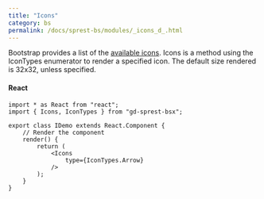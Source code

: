 ```yaml
---
title: "Icons"
category: bs
permalink: /docs/sprest-bs/modules/_icons_d_.html
---
```

Bootstrap provides a list of the [available icons](https://icons.getbootstrap.com/#icons). Icons is a method using the IconTypes enumerator to render a specified icon. The default size rendered is 32x32, unless specified.

#### React

```tsx
import * as React from "react";
import { Icons, IconTypes } from "gd-sprest-bsx";

export class IDemo extends React.Component {
    // Render the component
    render() {
        return (
            <Icons
                type={IconTypes.Arrow}
            />
        );
    }
}
```
